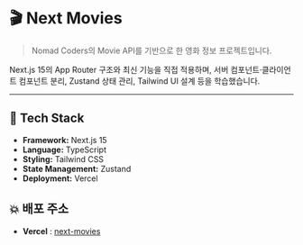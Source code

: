 # 🎬 Next Movies

> Nomad Coders의 Movie API를 기반으로 한 영화 정보 프로젝트입니다.

Next.js 15의 App Router 구조와 최신 기능을 직접 적용하며,
서버 컴포넌트·클라이언트 컴포넌트 분리, Zustand 상태 관리, Tailwind UI 설계 등을 학습했습니다.

---

## 🚀 Tech Stack
- **Framework:** Next.js 15
- **Language:** TypeScript
- **Styling:** Tailwind CSS
- **State Management:** Zustand
- **Deployment:** Vercel

## 💥 배포 주소
- **Vercel** : [next-movies](https://nextjs-movies-rho.vercel.app/)
